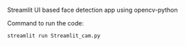 Streamlit UI based face detection app using opencv-python

Command to run the code:

```bash
streamlit run Streamlit_cam.py

